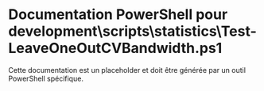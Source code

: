 # Documentation PowerShell pour development\scripts\statistics\Test-LeaveOneOutCVBandwidth.ps1

Cette documentation est un placeholder et doit être générée par un outil PowerShell spécifique.
